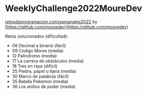 # WeeklyChallenge2022MoureDev
[retosdeprogramacion.com/semanales2022](retosdeprogramacion.com/semanales2022) by [https://github.com/mouredev](https://github.com/mouredev)

Retos solucionados (dificultad):

- 08 Decimal a binario (fácil)
- 09 Código Morse (media)
- 12 Palíndromo (media)
- 17 La carrera de obstáculos (media)
- 18 Tres en raya (difícil)
- 25 Piedra, papel o tijera (media)
- 30 Marco de palabras (fácil)
- 35 Batalla Pokemon (media)
- 36 Los anillos de poder (media)